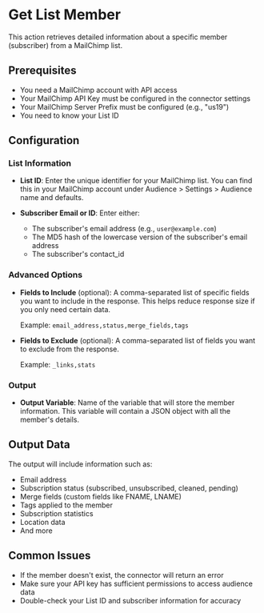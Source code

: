 # Get List Member

This action retrieves detailed information about a specific member (subscriber) from a MailChimp list.

## Prerequisites

- You need a MailChimp account with API access
- Your MailChimp API Key must be configured in the connector settings
- Your MailChimp Server Prefix must be configured (e.g., "us19")
- You need to know your List ID

## Configuration

### List Information

- **List ID**: Enter the unique identifier for your MailChimp list. You can find this in your MailChimp account under Audience > Settings > Audience name and defaults.
  
- **Subscriber Email or ID**: Enter either:
  - The subscriber's email address (e.g., `user@example.com`)
  - The MD5 hash of the lowercase version of the subscriber's email address
  - The subscriber's contact_id

### Advanced Options

- **Fields to Include** (optional): A comma-separated list of specific fields you want to include in the response. This helps reduce response size if you only need certain data.
  
  Example: `email_address,status,merge_fields,tags`

- **Fields to Exclude** (optional): A comma-separated list of fields you want to exclude from the response.
  
  Example: `_links,stats`

### Output

- **Output Variable**: Name of the variable that will store the member information. This variable will contain a JSON object with all the member's details.

## Output Data

The output will include information such as:

- Email address
- Subscription status (subscribed, unsubscribed, cleaned, pending)
- Merge fields (custom fields like FNAME, LNAME)
- Tags applied to the member
- Subscription statistics
- Location data
- And more

## Common Issues

- If the member doesn't exist, the connector will return an error
- Make sure your API key has sufficient permissions to access audience data
- Double-check your List ID and subscriber information for accuracy